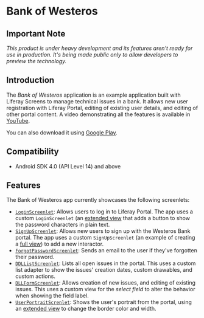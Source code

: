 # Bank of Westeros

## Important Note

*This product is under heavy development and its features aren't ready for use in production. It's being made public only to allow developers to preview the technology.*

## Introduction

The *Bank of Westeros* application is an example application built with Liferay Screens to manage technical issues in a bank. It allows new user registration with Liferay Portal, editing of existing user details, and editing of other portal content. A video demonstrating all the features is available in [YouTube](https://www.youtube.com/watch?v=AroTd6zI794).

You can also download it using [Google Play](https://play.google.com/store/apps/details?id=com.liferay.mobile.screens.bankofwesteros).

## Compatibility

- Android SDK 4.0 (API Level 14) and above

## Features

The Bank of Westeros app currently showcases the following screenlets:

- [`LoginScreenlet`](https://github.com/liferay/liferay-screens/blob/master/android/documentation/LoginScreenlet.md): Allows users to log in to Liferay Portal. The app uses a custom `LoginScreenlet` (an [extended view](https://github.com/liferay/liferay-screens/blob/master/android/documentation/view_creation.md#extended-view) that adds a button to show the password characters in plain text.
- [`SignUpScreenlet`](https://github.com/liferay/liferay-screens/blob/master/android/documentation/SignUpScreenlet.md): Allows new users to sign up with the Westeros Bank portal. The app uses a custom `SignUpScreenlet` (an example of creating a [full view](https://github.com/liferay/liferay-screens/blob/master/android/documentation/view_creation.md#full-view)) to add a new interactor.
- [`ForgotPasswordScreenlet`](https://github.com/liferay/liferay-screens/blob/master/android/documentation/ForgotPasswordScreenlet.md): Sends an email to the user if they've forgotten their password.
- [`DDLListScreenlet`](https://github.com/liferay/liferay-screens/blob/master/android/documentation/DDLListScreenlet.md): Lists all open issues in the portal. This uses a custom list adapter to show the issues' creation dates, custom drawables, and custom actions.
- [`DLLFormScreenlet`](https://github.com/liferay/liferay-screens/blob/master/android/documentation/DDLFormScreenlet.md): Allows creation of new issues, and editing of existing issues. This uses a custom view for the *select field* to alter the behavior when showing the field label.
- [`UserPortraitScrenlet`](https://github.com/liferay/liferay-screens/blob/master/android/documentation/UserPortraitScreenlet.md): Shows the user's portrait from the portal, using an [extended view](https://github.com/liferay/liferay-screens/blob/master/android/documentation/view_creation.md#extended-view) to change the border color and width.

